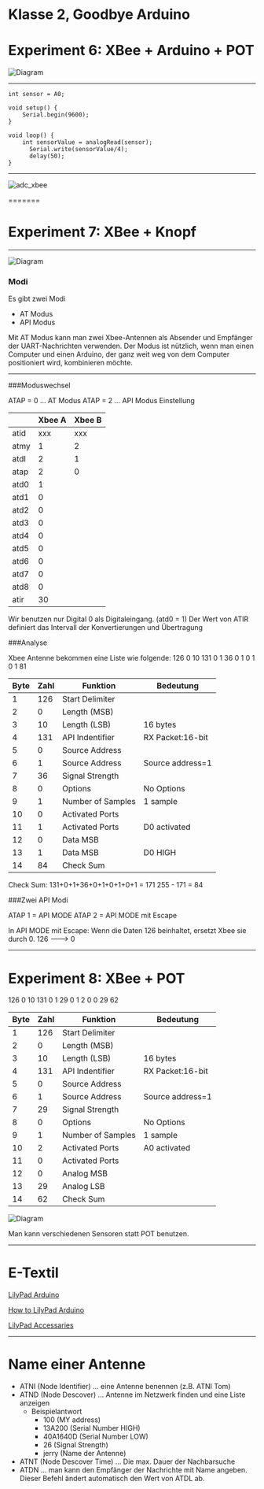# Klasse 2, Goodbye Arduino

# Experiment 6: XBee + Arduino + POT

![Diagram](img/exp6.png)

---
	int sensor = A0;

	void setup() {
  		Serial.begin(9600); 
	}

	void loop() {
  		int sensorValue = analogRead(sensor);
		  Serial.write(sensorValue/4);  
		  delay(50);
	}

---

![adc_xbee](img/adc_xbee.png)

=======

# Experiment 7: XBee + Knopf 

---------------------
![Diagram](img/exp7.png)


### Modi
Es gibt zwei Modi

* AT Modus
* API Modus

Mit AT Modus kann man zwei Xbee-Antennen als Absender und Empfänger der UART-Nachrichten verwenden. Der Modus ist nützlich, wenn man einen Computer und einen Arduino, der ganz weit weg von dem Computer positioniert wird, kombinieren möchte.

---

###Moduswechsel

ATAP = 0 … AT Modus
ATAP = 2 … API Modus
Einstellung

|     |Xbee A       |Xbee B |
|-----|-------------|-------|
|atid |xxx          |xxx    |
|atmy |1            |2      |
|atdl |2            |1      |
|atap |2            |0      |
|atd0 |1            |       |
|atd1 |0            |       |
|atd2 |0            |       |
|atd3 |0            |       |
|atd4 |0            |       |
|atd5 |0            |       |
|atd6 |0            |       |
|atd7 |0            |       |
|atd8 |0            |       |
|atir |30           |       |



Wir benutzen nur Digital 0 als Digitaleingang. (atd0 = 1)
Der Wert von ATIR definiert das Intervall der Konvertierungen und Übertragung

###Analyse

Xbee Antenne bekommen eine Liste wie folgende: 
126 0 10 131 0 1 36 0 1 0 1 0 1 81 

|Byte|Zahl|Funktion          |Bedeutung       |
|----|----|------------------|----------------|
|1   |126 |Start Delimiter   |                |
|2   |0   |Length (MSB)      |                |
|3   |10  |Length (LSB)      |16 bytes        |
|4   |131 |API Indentifier   |RX Packet:16-bit|
|5   |0   |Source Address    |                |
|6   |1   |Source Address    |Source address=1|
|7   |36  |Signal Strength   |                |
|8   |0   |Options           |No Options      |
|9   |1   |Number of Samples |1 sample        |
|10  |0   |Activated Ports   |                |
|11  |1   |Activated Ports   |D0 activated    |
|12  |0   |Data MSB          |                | 
|13  |1   |Data MSB          |D0 HIGH         |
|14  |84  |Check Sum         |                |


Check Sum:
131+0+1+36+0+1+0+1+0+1 = 171
255 - 171 = 84

###Zwei API Modi

ATAP 1 = API MODE
ATAP 2 = API MODE mit Escape

In API MODE mit Escape:
Wenn die Daten 126 beinhaltet, ersetzt Xbee sie durch 0.
126 ---> 0


---
# Experiment 8: XBee + POT 

126 0 10 131 0 1 29 0 1 2 0 0 29 62


|Byte|Zahl|Funktion          |Bedeutung       |
|----|----|------------------|----------------|
|1   |126 |Start Delimiter   |                |
|2   |0   |Length (MSB)      |                |
|3   |10  |Length (LSB)      |16 bytes        |
|4   |131 |API Indentifier   |RX Packet:16-bit|
|5   |0   |Source Address    |                |
|6   |1   |Source Address    |Source address=1|
|7   |29  |Signal Strength   |                |
|8   |0   |Options           |No Options      |
|9   |1   |Number of Samples |1 sample        |
|10  |2   |Activated Ports   |A0 activated    |
|11  |0   |Activated Ports   |                |
|12  |0   |Analog MSB        |                | 
|13  |29  |Analog LSB        |                |
|14  |62  |Check Sum         |                |

![Diagram](img/exp8.png)


Man kann verschiedenen Sensoren statt POT benutzen.

---

# E-Textil

[LilyPad Arduino](https://www.sparkfun.com/products/9266)

[How to LilyPad Arduino](http://lilypadarduino.org/)

[LilyPad Accessaries](https://www.sparkfun.com/categories/135)


---

# Name einer Antenne


- ATNI (Node Identifier) …  eine Antenne benennen (z.B. ATNI Tom)
- ATND (Node Descover) … Antenne im Netzwerk finden und eine Liste anzeigen 
	- Beispielantwort		- 100 (MY address)		- 13A200 (Serial Number HIGH)		- 40A1640D (Serial Number LOW)		- 26 (Signal Strength)
		- jerry (Name der Antenne)- ATNT (Node Descover Time) … Die max. Dauer der Nachbarsuche
- ATDN … man kann den Empfänger der Nachrichte mit Name angeben. Dieser Befehl ändert automatisch den Wert von ATDL ab.